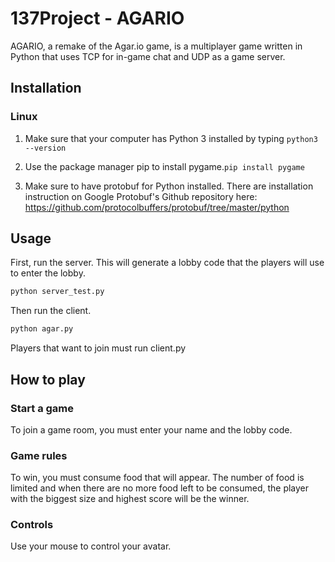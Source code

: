 # 137Project - AGARIO

AGARIO, a remake of the Agar.io game, is a multiplayer game written in Python that uses TCP for in-game chat and UDP as a game server.

## Installation
### Linux
1. Make sure that your computer has Python 3 installed by typing ```python3 --version```

2. Use the package manager pip to install pygame.```pip install pygame```
3. Make sure to have protobuf for Python installed. There are installation instruction on Google Protobuf's Github repository here: https://github.com/protocolbuffers/protobuf/tree/master/python

## Usage
First, run the server. This will generate a lobby code that the players will use to enter the lobby.
```bash
python server_test.py
```
Then run the client.
```bash
python agar.py
```
Players that want to join must run client.py

## How to play
### Start a game
To join a game room, you must enter your name and the lobby code.
### Game rules
To win, you must consume food that will appear. The number of food is limited and when there are no more food left to be consumed, the player with the biggest size and highest score will be the winner.
### Controls
Use your mouse to control your avatar.
